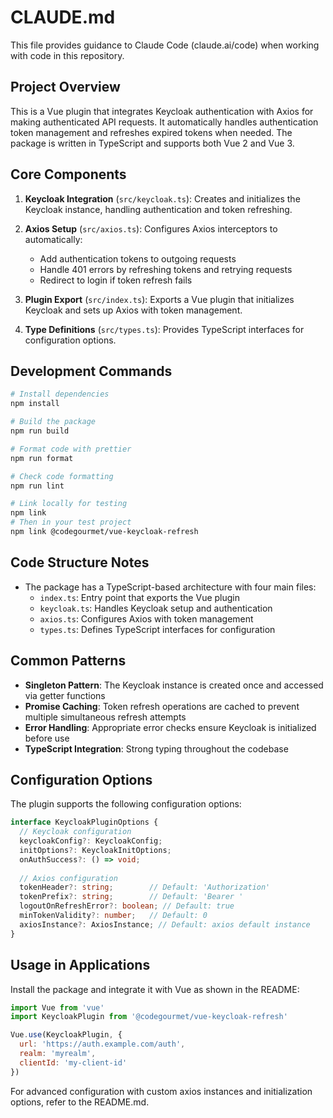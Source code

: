 # CLAUDE.md

This file provides guidance to Claude Code (claude.ai/code) when working with code in this repository.

## Project Overview

This is a Vue plugin that integrates Keycloak authentication with Axios for making authenticated API requests. It automatically handles authentication token management and refreshes expired tokens when needed. The package is written in TypeScript and supports both Vue 2 and Vue 3.

## Core Components

1. **Keycloak Integration** (`src/keycloak.ts`): Creates and initializes the Keycloak instance, handling authentication and token refreshing.

2. **Axios Setup** (`src/axios.ts`): Configures Axios interceptors to automatically:
   - Add authentication tokens to outgoing requests
   - Handle 401 errors by refreshing tokens and retrying requests
   - Redirect to login if token refresh fails

3. **Plugin Export** (`src/index.ts`): Exports a Vue plugin that initializes Keycloak and sets up Axios with token management.

4. **Type Definitions** (`src/types.ts`): Provides TypeScript interfaces for configuration options.

## Development Commands

```bash
# Install dependencies
npm install

# Build the package
npm run build

# Format code with prettier
npm run format

# Check code formatting
npm run lint

# Link locally for testing
npm link
# Then in your test project
npm link @codegourmet/vue-keycloak-refresh
```

## Code Structure Notes

- The package has a TypeScript-based architecture with four main files:
  - `index.ts`: Entry point that exports the Vue plugin
  - `keycloak.ts`: Handles Keycloak setup and authentication
  - `axios.ts`: Configures Axios with token management
  - `types.ts`: Defines TypeScript interfaces for configuration

## Common Patterns

- **Singleton Pattern**: The Keycloak instance is created once and accessed via getter functions
- **Promise Caching**: Token refresh operations are cached to prevent multiple simultaneous refresh attempts 
- **Error Handling**: Appropriate error checks ensure Keycloak is initialized before use
- **TypeScript Integration**: Strong typing throughout the codebase

## Configuration Options

The plugin supports the following configuration options:

```typescript
interface KeycloakPluginOptions {
  // Keycloak configuration
  keycloakConfig?: KeycloakConfig;
  initOptions?: KeycloakInitOptions;
  onAuthSuccess?: () => void;
  
  // Axios configuration
  tokenHeader?: string;        // Default: 'Authorization'
  tokenPrefix?: string;        // Default: 'Bearer '
  logoutOnRefreshError?: boolean; // Default: true
  minTokenValidity?: number;   // Default: 0
  axiosInstance?: AxiosInstance; // Default: axios default instance
}
```

## Usage in Applications

Install the package and integrate it with Vue as shown in the README:

```js
import Vue from 'vue'
import KeycloakPlugin from '@codegourmet/vue-keycloak-refresh'

Vue.use(KeycloakPlugin, {
  url: 'https://auth.example.com/auth',
  realm: 'myrealm',
  clientId: 'my-client-id'
})
```

For advanced configuration with custom axios instances and initialization options, refer to the README.md.
